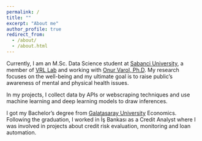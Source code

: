```yaml
---
permalink: /
title: ""
excerpt: "About me"
author_profile: true
redirect_from: 
  - /about/
  - /about.html
---
```


Currently, I am an M.Sc. Data Science student at [Sabanci University](https://www.sabanciuniv.edu/), a member of [VRL Lab](http://varollab.com/) and working with [Onur Varol, Ph.D](http://www.onurvarol.com/). My research focuses on the well-being and my ultimate goal is to raise public’s awareness of mental and physical health issues.

In my projects, I collect data by APIs or webscraping techniques and use machine learning and deep learning models to draw inferences.

I got my Bachelor’s degree from [Galatasaray University](https://gsu.edu.tr/en/) Economics. Following the graduation, I worked in İş Bankası as a Credit Analyst where I was involved in projects about credit risk evaluation, monitoring and loan automation.
